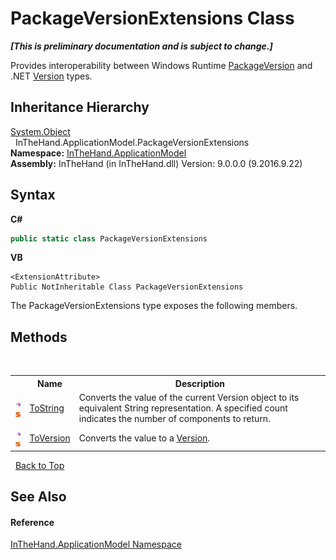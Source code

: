 # PackageVersionExtensions Class
 _**\[This is preliminary documentation and is subject to change.\]**_

Provides interoperability between Windows Runtime <a href="T_Windows_ApplicationModel_PackageVersion">PackageVersion</a> and .NET <a href="http://msdn2.microsoft.com/en-us/library/hdxyt63s" target="_blank">Version</a> types.


## Inheritance Hierarchy
<a href="http://msdn2.microsoft.com/en-us/library/e5kfa45b" target="_blank">System.Object</a><br />&nbsp;&nbsp;InTheHand.ApplicationModel.PackageVersionExtensions<br />
**Namespace:**&nbsp;<a href="N_InTheHand_ApplicationModel">InTheHand.ApplicationModel</a><br />**Assembly:**&nbsp;InTheHand (in InTheHand.dll) Version: 9.0.0.0 (9.2016.9.22)

## Syntax

**C#**<br />
``` C#
public static class PackageVersionExtensions
```

**VB**<br />
``` VB
<ExtensionAttribute>
Public NotInheritable Class PackageVersionExtensions
```

The PackageVersionExtensions type exposes the following members.


## Methods
&nbsp;<table><tr><th></th><th>Name</th><th>Description</th></tr><tr><td>![Public method](media/pubmethod.gif "Public method")![Static member](media/static.gif "Static member")</td><td><a href="M_InTheHand_ApplicationModel_PackageVersionExtensions_ToString">ToString</a></td><td>
Converts the value of the current Version object to its equivalent String representation. A specified count indicates the number of components to return.</td></tr><tr><td>![Public method](media/pubmethod.gif "Public method")![Static member](media/static.gif "Static member")</td><td><a href="M_InTheHand_ApplicationModel_PackageVersionExtensions_ToVersion">ToVersion</a></td><td>
Converts the value to a <a href="http://msdn2.microsoft.com/en-us/library/hdxyt63s" target="_blank">Version</a>.</td></tr></table>&nbsp;
<a href="#packageversionextensions-class">Back to Top</a>

## See Also


#### Reference
<a href="N_InTheHand_ApplicationModel">InTheHand.ApplicationModel Namespace</a><br />